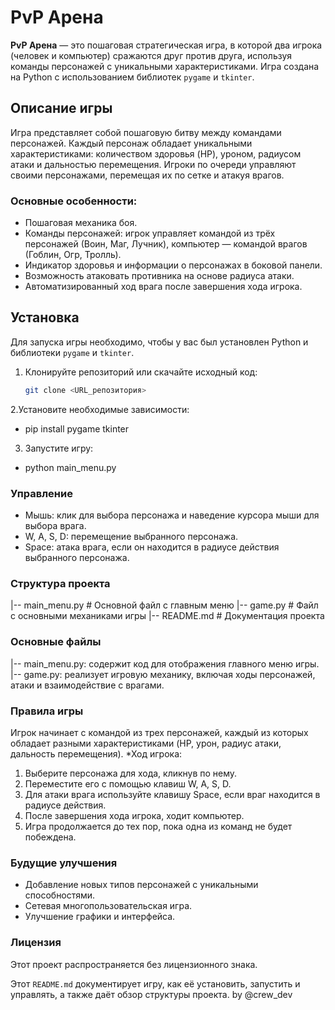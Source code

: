 # PvP Арена

**PvP Арена** — это пошаговая стратегическая игра, в которой два игрока (человек и компьютер) сражаются друг против друга, используя команды персонажей с уникальными характеристиками. Игра создана на Python с использованием библиотек `pygame` и `tkinter`.

## Описание игры

Игра представляет собой пошаговую битву между командами персонажей. Каждый персонаж обладает уникальными характеристиками: количеством здоровья (HP), уроном, радиусом атаки и дальностью перемещения. Игроки по очереди управляют своими персонажами, перемещая их по сетке и атакуя врагов.

### Основные особенности:
- Пошаговая механика боя.
- Команды персонажей: игрок управляет командой из трёх персонажей (Воин, Маг, Лучник), компьютер — командой врагов (Гоблин, Огр, Тролль).
- Индикатор здоровья и информации о персонажах в боковой панели.
- Возможность атаковать противника на основе радиуса атаки.
- Автоматизированный ход врага после завершения хода игрока.

## Установка

Для запуска игры необходимо, чтобы у вас был установлен Python и библиотеки `pygame` и `tkinter`.

1. Клонируйте репозиторий или скачайте исходный код:
   ```bash
   git clone <URL_репозитория>
2.Установите необходимые зависимости:
- pip install pygame tkinter
  
3. Запустите игру:
- python main_menu.py

  
### Управление

- Мышь: клик для выбора персонажа и наведение курсора мыши для выбора врага.
- W, A, S, D: перемещение выбранного персонажа.
- Space: атака врага, если он находится в радиусе действия выбранного персонажа.
  
### Структура проекта

|-- main_menu.py           # Основной файл с главным меню
|-- game.py                # Файл с основными механиками игры
|-- README.md              # Документация проекта

### Основные файлы
|-- main_menu.py: содержит код для отображения главного меню игры.
|-- game.py: реализует игровую механику, включая ходы персонажей, атаки и взаимодействие с врагами.

### Правила игры

Игрок начинает с командой из трех персонажей, каждый из которых обладает разными характеристиками (HP, урон, радиус атаки, дальность перемещения).
*Ход игрока:
1. Выберите персонажа для хода, кликнув по нему.
2. Переместите его с помощью клавиш W, A, S, D.
3. Для атаки врага используйте клавишу Space, если враг находится в радиусе действия.
4. После завершения хода игрока, ходит компьютер.
5. Игра продолжается до тех пор, пока одна из команд не будет побеждена.

### Будущие улучшения
* Добавление новых типов персонажей с уникальными способностями.
* Сетевая многопользовательская игра.
* Улучшение графики и интерфейса.

### Лицензия
Этот проект распространяется без лицензионного знака.

Этот `README.md` документирует игру, как её установить, запустить и управлять, а также даёт обзор структуры проекта.
by @crew_dev
